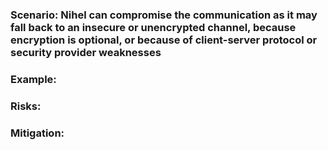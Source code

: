 ### Scenario: Nihel can compromise the communication as it may fall back to an insecure or unencrypted channel,  because encryption is optional, or because of client-server protocol or security provider weaknesses

### Example:

### Risks: 

### Mitigation: